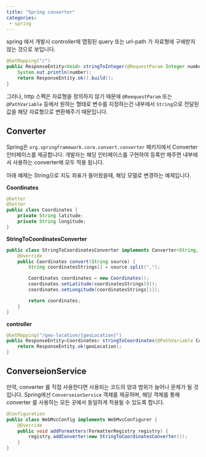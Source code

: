 ```yaml
---
title: "Spring converter"
categories:
 - spring
---
```


spring 에서 개발시 controller에 맵핑된 query 또는 url-path 가 자료형에 구애받지 않는 것으로 보입니다.

```java
@GetMapping("/")
public ResponseEntity<Void> stringToInteger(@RequestParam Integer number) {
    System.out.println(number);
    return ResponseEntity.ok().build();
}
```

그러나, http 스펙은 자료형을 정의하지 않기 때문에 `@ReequestParam` 또는 `@PathVariable` 등에서 원하는 형태로 변수를 지정하는건 내부에서 `String`으로 전달된 값을 해당 자료형으로 변환해주기 때문입니다.


## Converter

Spring은 `org.springframework.core.convert.converter` 패키지에서 Converter 인터페이스를 제공합니다. 개발자는 해당 인터페이스를 구현하여 등록만 해주면 내부에서 사용하는 converter에 모두 적용 됩니다.

아래 예제는 String으로 지도 좌표가 들어왔을때, 해당 모델로 변경하는 예제입니다.

**Coordinates**
```java
@Getter
@Setter
public class Coordinates {
	private String latitude;
	private String longitude;
}
```
**StringToCoordinatesConverter**
```java
public class StringToCoordinatesConverter implements Converter<String, Coordinates> {
	@Override
	public Coordinates convert(String source) {
		String coordinatesStrings[] = source.split(",");

		Coordinates coordinates = new Coordinates();
		coordinates.setLatitude(coordinatesStrings[0]);
		coordinates.setLongitude(coordinatesStrings[1]);

		return coordinates;
	}
}
```

**controller**

```java
@GetMapping("/geo-location/{geoLocation}")
public ResponseEntity<Coordinates> stringToCoordinates(@PathVariable Coordinates geoLocation) {
    return ResponseEntity.ok(geoLocation);
}
```

## ConverseionService

만약, converter 를 직접 사용한다면 사용되는 코드의 양과 범위가 늘어나 문제가 될 것 입니다. Spring에선 `ConverseionService` 객체를 제공하며, 해당 객체를 통해 converter 를 사용하는 모든 곳에서 동일하게 적용될 수 있도록 합니다.

```java
@Configuration
public class WebMvcConfig implements WebMvcConfigurer {
	@Override
	public void addFormatters(FormatterRegistry registry) {
		registry.addConverter(new StringToCoordinatesConverter());
	}
}
```
